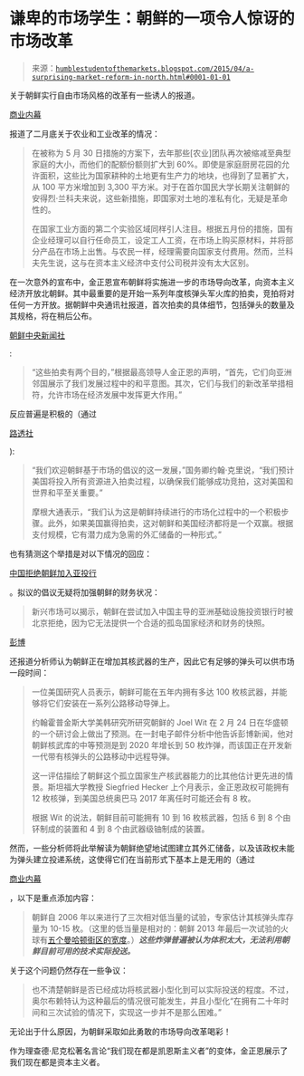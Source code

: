 <!--yml

类别：未分类

日期：2024-05-18 03:23:27

-->

# 谦卑的市场学生：朝鲜的一项令人惊讶的市场改革

> 来源：[`humblestudentofthemarkets.blogspot.com/2015/04/a-surprising-market-reform-in-north.html#0001-01-01`](https://humblestudentofthemarkets.blogspot.com/2015/04/a-surprising-market-reform-in-north.html#0001-01-01)

关于朝鲜实行自由市场风格的改革有一些诱人的报道。

[商业内幕](http://www.businessinsider.com/there-are-tantalizing-signs-of-liberal-reforms-in-north-korea-2015-2)

报道了二月底关于农业和工业改革的情况：

> 在被称为 5 月 30 日措施的方案下，去年那些[农业]团队再次被缩减至典型家庭的大小，而他们的配额份额则扩大到 60%。即使是家庭厨房花园的允许面积，这些比为国家耕种的土地更有生产力的地块，也得到了显著扩大，从 100 平方米增加到 3,300 平方米。对于在首尔国民大学长期关注朝鲜的安得烈·兰科夫来说，这些新措施，即国家对土地的准私有化，无疑是革命性的。
> 
> 在国家工业方面的第二个实验区域同样引人注目。根据五月份的措施，国有企业经理可以自行任命员工，设定工人工资，在市场上购买原材料，并将部分产品在市场上出售。与农民一样，经理需要向国家支付费用。然而，兰科夫先生说，这与在资本主义经济中支付公司税并没有太大区别。

在一次意外的宣布中，金正恩宣布朝鲜将实施进一步的市场导向改革，向资本主义经济开放北朝鲜。其中最重要的是开始一系列年度核弹头军火库的拍卖，竞拍将对任何一方开放。据朝鲜中央通讯社报道，首次拍卖的具体细节，包括弹头的数量及其规格，将在稍后公布。

[朝鲜中央新闻社](http://tinyurl.com/2ht3po)

:

> “这些拍卖有两个目的，”根据最高领导人金正恩的声明，“首先，它们向亚洲邻国展示了我们发展过程中的和平意图。其次，它们与我们的新改革举措相符，允许市场在经济发展中发挥更大作用。”

反应普遍是积极的（通过

[路透社](http://tinyurl.com/2ht3po)

):

> “我们欢迎朝鲜基于市场的倡议的这一发展，”国务卿约翰·克里说，“我们预计美国将投入所有资源进入拍卖过程，以确保我们能够成功竞拍，这对美国和世界和平至关重要。”
> 
> 摩根大通表示，“我们认为这是朝鲜持续进行的市场化过程中的一个积极步骤。此外，如果美国赢得拍卖，这对朝鲜和美国经济都将是一个双赢。根据支付规模，它有潜力成为急需的外汇储备的一种形式。”

也有猜测这个举措是对以下情况的回应：

[中国拒绝朝鲜加入亚投行](http://www.emergingmarkets.org/Article/3440430/No-way-North-KoreaDPRK-refused-entry-to-China-led-AIIB.html)

。拟议的倡议无疑将加强朝鲜的财务状况：

> 新兴市场可以揭示，朝鲜在尝试加入中国主导的亚洲基础设施投资银行时被北京拒绝，因为它无法提供一个合适的孤岛国家经济和财务的快照。

[彭博](http://www.bloomberg.com/news/articles/2015-02-25/north-korea-may-build-100-nuclear-bombs-researcher-says)

还报道分析师认为朝鲜正在增加其核武器的生产，因此它有足够的弹头可以供市场一段时间：

> 一位美国研究人员表示，朝鲜可能在五年内拥有多达 100 枚核武器，并能够将它们安装在一系列公路移动导弹上。
> 
> 约翰霍普金斯大学美韩研究所研究朝鲜的 Joel Wit 在 2 月 24 日在华盛顿的一个研讨会上做出了预测。在一封电子邮件分析中他告诉彭博新闻，他对朝鲜核武库的中等预测是到 2020 年增长到 50 枚炸弹，而该国正在开发新一代带有核弹头的公路移动中远程导弹。
> 
> 这一评估描绘了朝鲜这个孤立国家生产核武器能力的比其他估计更先进的情景。斯坦福大学教授 Siegfried Hecker 上个月表示，金正恩政权可能拥有 12 枚核弹，到美国总统奥巴马 2017 年离任时可能还会有 8 枚。
> 
> 根据 Wit 的说法，朝鲜目前可能拥有 10 到 16 枚核武器，包括 6 到 8 个由钚制成的装置和 4 到 8 个由武器级铀制成的装置。

然而，一些分析师将此举解读为朝鲜绝望地试图建立其外汇储备，以及该政权未能为弹头建立投递系统，这使得它们在当前形式下基本上是无用的（通过

[商业内幕](http://www.businessinsider.com/north-koreas-nuclear-weapons-program-is-booming-2015-2)

，以下是重点添加内容：

> 朝鲜自 2006 年以来进行了三次相对低当量的试验，专家估计其核弹头库存量为 10-15 枚。（这里的低当量是相对的：朝鲜 2013 年最后一次试验的火球有[五个曼哈顿街区的宽度](http://nuclearsecrecy.com/nukemap/)。）***这些炸弹普遍被认为体积太大，无法利用朝鲜目前可用的技术实际投送。***

关于这个问题仍然存在一些争议：

> 也不清楚朝鲜是否已经成功将核武器小型化到可以实际投送的程度。不过，奥尔布赖特认为这种最后的情况很可能发生，并且小型化“在拥有二十年时间和三次试验的情况下，实现这一步并不是那么困难。”

无论出于什么原因，为朝鲜采取如此勇敢的市场导向改革喝彩！

作为理查德·尼克松著名言论“我们现在都是凯恩斯主义者”的变体，金正恩展示了我们现在都是资本主义者。
